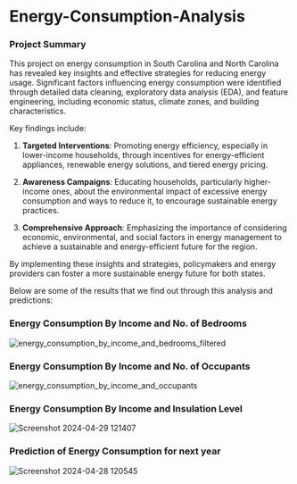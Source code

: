 # Energy-Consumption-Analysis
### Project Summary

This project on energy consumption in South Carolina and North Carolina has revealed key insights and effective strategies for reducing energy usage. Significant factors influencing energy consumption were identified through detailed data cleaning, exploratory data analysis (EDA), and feature engineering, including economic status, climate zones, and building characteristics.

Key findings include:

1. **Targeted Interventions**: Promoting energy efficiency, especially in lower-income households, through incentives for energy-efficient appliances, renewable energy solutions, and tiered energy pricing.
   
2. **Awareness Campaigns**: Educating households, particularly higher-income ones, about the environmental impact of excessive energy consumption and ways to reduce it, to encourage sustainable energy practices.

3. **Comprehensive Approach**: Emphasizing the importance of considering economic, environmental, and social factors in energy management to achieve a sustainable and energy-efficient future for the region.

By implementing these insights and strategies, policymakers and energy providers can foster a more sustainable energy future for both states.

Below are some of the results that we find out through this analysis and predictions:


### Energy Consumption By Income and No. of Bedrooms
![energy_consumption_by_income_and_bedrooms_filtered](https://github.com/Arsh23-tech/Energy-Consumption-Analysis/assets/72157687/2b42e9b0-a202-4e57-ab5f-b4bf8a6a52d9)


### Energy Consumption By Income and No. of Occupants
![energy_consumption_by_income_and_occupants](https://github.com/Arsh23-tech/Energy-Consumption-Analysis/assets/72157687/8f9e3405-dae8-4795-9088-46dbab258cab)


### Energy Consumption By Income and Insulation Level
![Screenshot 2024-04-29 121407](https://github.com/Arsh23-tech/Energy-Consumption-Analysis/assets/72157687/d9fb781e-6de0-431e-98d7-2be64a5d1b49)


### Prediction of Energy Consumption for next year
![Screenshot 2024-04-28 120545](https://github.com/Arsh23-tech/Energy-Consumption-Analysis/assets/72157687/c2b20d56-c36f-4fab-96ed-ae33d7fb9af0)
